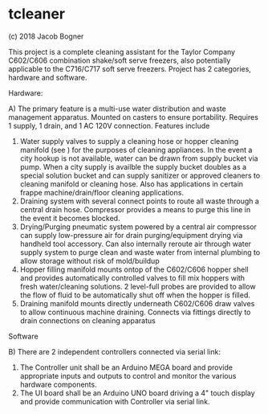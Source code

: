 # tcleaner
(c) 2018 Jacob Bogner

This project is a complete cleaning assistant for the Taylor Company C602/C606 combination shake/soft serve freezers, also potentially applicable to the C716/C717 soft serve freezers. Project has 2 categories, hardware and software.

Hardware:

A) The primary feature is a multi-use water distribution and waste management apparatus. Mounted on casters to ensure portability. Requires 1 supply, 1 drain, and 1 AC 120V connection. Features include
  1. Water supply valves to supply a cleaning hose or hopper cleaning manifold (see ) for the purposes of cleaning appliances. In the event a city hookup is not available, water can be drawn from supply bucket via pump. When a city supply is availble the supply bucket doubles as a special solution bucket and can supply sanitizer or approved cleaners to cleaning manifold or cleaning hose. Also has applications in certain frappe machine/drain/floor cleaning applications.
  2. Draining system with several connect points to route all waste through a central drain hose. Compressor provides a means to purge this line in the event it becomes blocked.
  3. Drying/Purging pneumatic system powered by a central air compressor can supply low-pressure air for drain purging/equipment drying via handheld tool accessory. Can also internally reroute air through water supply system to purge clean and waste water from internal plumbing to allow storage without risk of mold/buildup
  4. Hopper filling manifold mounts ontop of the C602/C606 hopper shell and provides automatically controlled valves to fill mix hoppers with fresh water/cleaning solutions. 2 level-full probes are provided to allow the flow of fluid to be automatically shut off when the hopper is filled.
  5. Draining manifold mounts directly underneath C602/C606 draw valves to allow continuous machine draining. Connects via fittings directly to drain connections on cleaning apparatus
  
Software

B) There are 2 independent controllers connected via serial link:
  1. The Controller unit shall be an Arduino MEGA board and provide appropriate inputs and outputs to control and monitor the various hardware components.
  2. The UI board shall be an Arduino UNO board driving a 4" touch display and provide communication with Controller via serial link.
